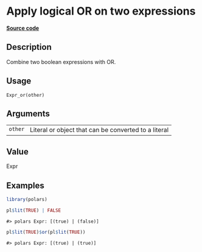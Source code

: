 

# Apply logical OR on two expressions

[**Source code**](https://github.com/pola-rs/r-polars/tree/f1aede4d7d7f090c98651365a4120a8232503a4d/R/expr__expr.R#L949)

## Description

Combine two boolean expressions with OR.

## Usage

<pre><code class='language-R'>Expr_or(other)
</code></pre>

## Arguments

<table>
<tr>
<td style="white-space: nowrap; font-family: monospace; vertical-align: top">
<code id="Expr_or_:_other">other</code>
</td>
<td>
Literal or object that can be converted to a literal
</td>
</tr>
</table>

## Value

Expr

## Examples

``` r
library(polars)

pl$lit(TRUE) | FALSE
```

    #> polars Expr: [(true) | (false)]

``` r
pl$lit(TRUE)$or(pl$lit(TRUE))
```

    #> polars Expr: [(true) | (true)]
